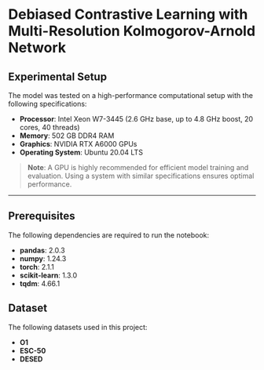 # Debiased Contrastive Learning with Multi-Resolution Kolmogorov-Arnold Network 

## Experimental Setup
The model was tested on a high-performance computational setup with the following specifications:

- **Processor**: Intel Xeon W7-3445 (2.6 GHz base, up to 4.8 GHz boost, 20 cores, 40 threads)
- **Memory**: 502 GB DDR4 RAM
- **Graphics**: NVIDIA RTX A6000 GPUs
- **Operating System**: Ubuntu 20.04 LTS

> **Note**: A GPU is highly recommended for efficient model training and evaluation. Using a system with similar specifications ensures optimal performance.

---

## Prerequisites
The following dependencies are required to run the notebook:

- **pandas**: 2.0.3
- **numpy**: 1.24.3
- **torch**: 2.1.1
- **scikit-learn**: 1.3.0
- **tqdm**: 4.66.1

## Dataset
The following datasets used in this project:
- **O1** 
- **ESC-50**
- **DESED**


